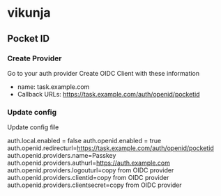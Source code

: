 # vikunja

## Pocket ID

### Create Provider

Go to your auth provider
Create OIDC Client with these information

- name: task.example.com
- Callback URLs: https://task.example.com/auth/openid/pocketid

### Update config

Update config file

auth.local.enabled = false
auth.openid.enabled = true
auth.openid.redirecturl=https://task.example.com/auth/openid/pocketid
auth.openid.providers.name=Passkey
auth.openid.providers.authurl=https://auth.example.com
auth.openid.providers.logouturl=copy from OIDC provider
auth.openid.providers.clientid=copy from OIDC provider
auth.openid.providers.clientsecret=copy from OIDC provider
